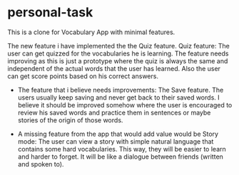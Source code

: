 # personal-task
This is a clone for Vocabulary App with minimal features.

The new feature i have implemented the the Quiz feature.
Quiz feature: The user can get quizzed for the vocabularies he is learning.
The feature needs improving as this is just a prototype where the quiz is always the same and independent of the actual words that the user has learned.
Also the user can get score points based on his correct answers.

- The feature that i believe needs improvements: The Save feature.
The users usually keep saving and never get back to their saved words.
I believe it should be improved somehow where the user is encouraged to review his saved words and practice them in sentences or maybe stories of the origin of those words.

- A missing feature from the app that would add value would be
Story mode:
    The user can view a story with simple natural language that contains some hard vocabularies. This way, they will be easier to learn and harder to forget.
    It will be like a dialogue between friends (written and spoken to). 
